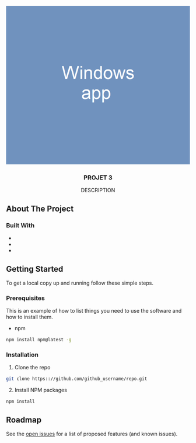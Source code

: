 ![](project3.gif)


<p align="center">
  <h3 align="center">PROJET 3</h3>
  <p align="center">
    DESCRIPTION
    </p>
</p

<!-- ABOUT THE PROJECT -->

## About The Project

### Built With

- []()
- []()
- []()

<!-- GETTING STARTED -->

## Getting Started

To get a local copy up and running follow these simple steps.

### Prerequisites

This is an example of how to list things you need to use the software and how to install them.

- npm

```sh
npm install npm@latest -g
```

### Installation

1. Clone the repo

```sh
git clone https:://github.com/github_username/repo.git
```

2. Install NPM packages

```sh
npm install
```

## Roadmap

See the [open issues](https://github.com/github_username/repo/issues) for a list of proposed features (and known issues).
